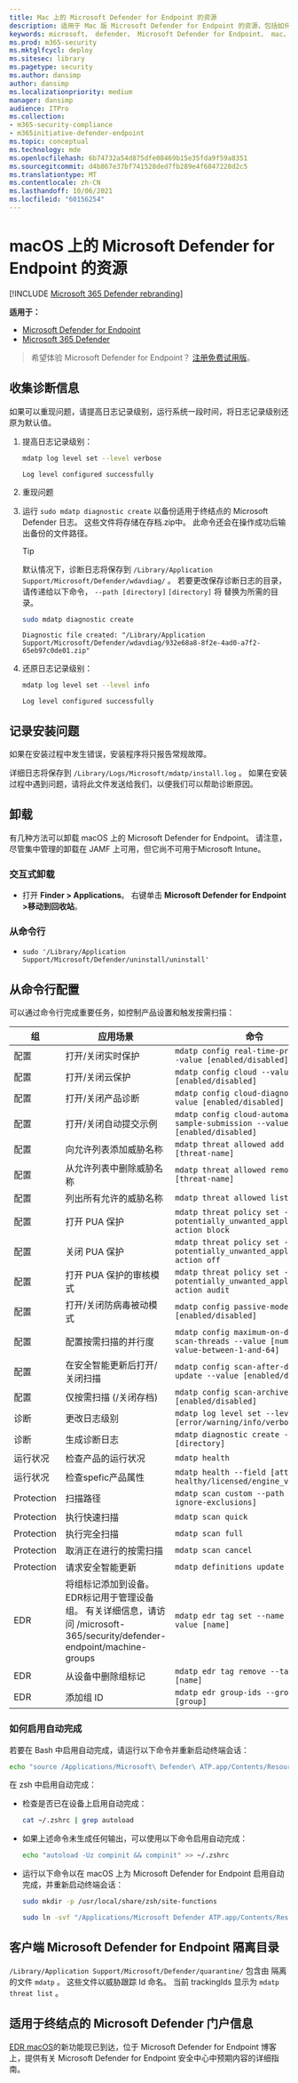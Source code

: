 ```yaml
---
title: Mac 上的 Microsoft Defender for Endpoint 的资源
description: 适用于 Mac 版 Microsoft Defender for Endpoint 的资源，包括如何卸载它、如何收集诊断日志、CLI 命令以及产品的已知问题。
keywords: microsoft， defender， Microsoft Defender for Endpoint， mac， 安装， 部署， 卸载， intune， jamf， macos， catalina， mojave， high sierra
ms.prod: m365-security
ms.mktglfcycl: deploy
ms.sitesec: library
ms.pagetype: security
ms.author: dansimp
author: dansimp
ms.localizationpriority: medium
manager: dansimp
audience: ITPro
ms.collection:
- m365-security-compliance
- m365initiative-defender-endpoint
ms.topic: conceptual
ms.technology: mde
ms.openlocfilehash: 6b74732a54d875dfe08469b15e35fda9f59a8351
ms.sourcegitcommit: d4b867e37bf741528ded7fb289e4f6847228d2c5
ms.translationtype: MT
ms.contentlocale: zh-CN
ms.lasthandoff: 10/06/2021
ms.locfileid: "60156254"
---
```

# <a name="resources-for-microsoft-defender-for-endpoint-on-macos"></a>macOS 上的 Microsoft Defender for Endpoint 的资源

[!INCLUDE [Microsoft 365 Defender rebranding](../../includes/microsoft-defender.md)]

**适用于：**

- [Microsoft Defender for Endpoint](https://go.microsoft.com/fwlink/p/?linkid=2154037)
- [Microsoft 365 Defender](https://go.microsoft.com/fwlink/?linkid=2118804)

> 希望体验 Microsoft Defender for Endpoint？ [注册免费试用版](https://signup.microsoft.com/create-account/signup?products=7f379fee-c4f9-4278-b0a1-e4c8c2fcdf7e&ru=https://aka.ms/MDEp2OpenTrial?ocid=docs-wdatp-exposedapis-abovefoldlink)。

## <a name="collecting-diagnostic-information"></a>收集诊断信息

如果可以重现问题，请提高日志记录级别，运行系统一段时间，将日志记录级别还原为默认值。

1. 提高日志记录级别：

   ```bash
   mdatp log level set --level verbose
   ```

   ```Output
   Log level configured successfully
   ```

2. 重现问题

3. 运行 `sudo mdatp diagnostic create` 以备份适用于终结点的 Microsoft Defender 日志。 这些文件将存储在存档.zip中。 此命令还会在操作成功后输出备份的文件路径。

   > [!TIP]
   > 默认情况下，诊断日志将保存到 `/Library/Application Support/Microsoft/Defender/wdavdiag/` 。 若要更改保存诊断日志的目录，请传递给以下命令， `--path [directory]` `[directory]` 将 替换为所需的目录。

   ```bash
   sudo mdatp diagnostic create
   ```

   ```console
   Diagnostic file created: "/Library/Application Support/Microsoft/Defender/wdavdiag/932e68a8-8f2e-4ad0-a7f2-65eb97c0de01.zip"
   ```

4. 还原日志记录级别：

   ```bash
   mdatp log level set --level info
   ```

   ```console
   Log level configured successfully
   ```

## <a name="logging-installation-issues"></a>记录安装问题

如果在安装过程中发生错误，安装程序将只报告常规故障。

详细日志将保存到 `/Library/Logs/Microsoft/mdatp/install.log` 。 如果在安装过程中遇到问题，请将此文件发送给我们，以便我们可以帮助诊断原因。

## <a name="uninstalling"></a>卸载

有几种方法可以卸载 macOS 上的 Microsoft Defender for Endpoint。 请注意，尽管集中管理的卸载在 JAMF 上可用，但它尚不可用于Microsoft Intune。

### <a name="interactive-uninstallation"></a>交互式卸载

- 打开 **Finder > Applications**。 右键单击 **Microsoft Defender for Endpoint >移动到回收站**。

### <a name="from-the-command-line"></a>从命令行

- `sudo '/Library/Application Support/Microsoft/Defender/uninstall/uninstall'`

## <a name="configuring-from-the-command-line"></a>从命令行配置

可以通过命令行完成重要任务，如控制产品设置和触发按需扫描：

|组|应用场景|命令|
|---|---|---|
|配置|打开/关闭实时保护|`mdatp config real-time-protection --value [enabled/disabled]`|
|配置|打开/关闭云保护|`mdatp config cloud --value [enabled/disabled]`|
|配置|打开/关闭产品诊断|`mdatp config cloud-diagnostic --value [enabled/disabled]`|
|配置|打开/关闭自动提交示例|`mdatp config cloud-automatic-sample-submission --value [enabled/disabled]`|
|配置|向允许列表添加威胁名称|`mdatp threat allowed add --name [threat-name]`|
|配置|从允许列表中删除威胁名称|`mdatp threat allowed remove --name [threat-name]`|
|配置|列出所有允许的威胁名称|`mdatp threat allowed list`|
|配置|打开 PUA 保护|`mdatp threat policy set --type potentially_unwanted_application -- action block`|
|配置|关闭 PUA 保护|`mdatp threat policy set --type potentially_unwanted_application -- action off`|
|配置|打开 PUA 保护的审核模式|`mdatp threat policy set --type potentially_unwanted_application -- action audit`|
|配置|打开/关闭防病毒被动模式|`mdatp config passive-mode --value [enabled/disabled]`|
|配置|配置按需扫描的并行度|`mdatp config maximum-on-demand-scan-threads --value [numerical-value-between-1-and-64]`|
|配置|在安全智能更新后打开/关闭扫描|`mdatp config scan-after-definition-update --value [enabled/disabled]`|
|配置|仅按需扫描 (/关闭存档) |`mdatp config scan-archives --value [enabled/disabled]`|
|诊断|更改日志级别|`mdatp log level set --level [error/warning/info/verbose]`|
|诊断|生成诊断日志|`mdatp diagnostic create --path [directory]`|
|运行状况|检查产品的运行状况|`mdatp health`|
|运行状况|检查spefic产品属性|`mdatp health --field [attribute: healthy/licensed/engine_version...]`|
|Protection|扫描路径|`mdatp scan custom --path [path] [--ignore-exclusions]`|
|Protection|执行快速扫描|`mdatp scan quick`|
|Protection|执行完全扫描|`mdatp scan full`|
|Protection|取消正在进行的按需扫描|`mdatp scan cancel`|
|Protection|请求安全智能更新|`mdatp definitions update`|
|EDR|将组标记添加到设备。 EDR标记用于管理设备组。 有关详细信息，请访问 /microsoft-365/security/defender-endpoint/machine-groups|`mdatp edr tag set --name GROUP --value [name]`|
|EDR|从设备中删除组标记|`mdatp edr tag remove --tag-name [name]`|
|EDR|添加组 ID|`mdatp edr group-ids --group-id [group]`|

### <a name="how-to-enable-autocompletion"></a>如何启用自动完成

若要在 Bash 中启用自动完成，请运行以下命令并重新启动终端会话：

```bash
echo "source /Applications/Microsoft\ Defender\ ATP.app/Contents/Resources/Tools/mdatp_completion.bash" >> ~/.bash_profile
```

在 zsh 中启用自动完成：

- 检查是否已在设备上启用自动完成：

   ```zsh
   cat ~/.zshrc | grep autoload
   ```

- 如果上述命令未生成任何输出，可以使用以下命令启用自动完成：

   ```zsh
   echo "autoload -Uz compinit && compinit" >> ~/.zshrc
   ```

- 运行以下命令以在 macOS 上为 Microsoft Defender for Endpoint 启用自动完成，并重新启动终端会话：

   ```zsh
   sudo mkdir -p /usr/local/share/zsh/site-functions

   sudo ln -svf "/Applications/Microsoft Defender ATP.app/Contents/Resources/Tools/mdatp_completion.zsh" /usr/local/share/zsh/site-functions/_mdatp
   ```

## <a name="client-microsoft-defender-for-endpoint-quarantine-directory"></a>客户端 Microsoft Defender for Endpoint 隔离目录

`/Library/Application Support/Microsoft/Defender/quarantine/` 包含由 隔离的文件 `mdatp` 。 这些文件以威胁跟踪 Id 命名。 当前 trackingIds 显示为 `mdatp threat list` 。

## <a name="microsoft-defender-for-endpoint-portal-information"></a>适用于终结点的 Microsoft Defender 门户信息

[EDR macOS](https://techcommunity.microsoft.com/t5/microsoft-defender-atp/edr-capabilities-for-macos-have-now-arrived/ba-p/1047801)的新功能现已到达，位于 Microsoft Defender for Endpoint 博客上，提供有关 Microsoft Defender for Endpoint 安全中心中预期内容的详细指南。
